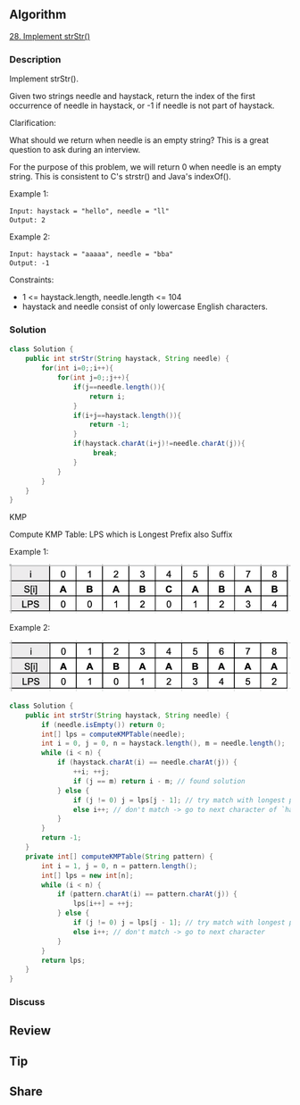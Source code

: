 ## Algorithm

[28. Implement strStr()](https://leetcode.com/problems/implement-strstr/)

### Description

Implement strStr().

Given two strings needle and haystack, return the index of the first occurrence of needle in haystack, or -1 if needle is not part of haystack.

Clarification:

What should we return when needle is an empty string? This is a great question to ask during an interview.

For the purpose of this problem, we will return 0 when needle is an empty string. This is consistent to C's strstr() and Java's indexOf().


Example 1:

```
Input: haystack = "hello", needle = "ll"
Output: 2
```


Example 2:

```
Input: haystack = "aaaaa", needle = "bba"
Output: -1
```

Constraints:

- 1 <= haystack.length, needle.length <= 104
- haystack and needle consist of only lowercase English characters.

### Solution

```java
class Solution {
    public int strStr(String haystack, String needle) {
        for(int i=0;;i++){
            for(int j=0;;j++){
                if(j==needle.length()){
                    return i;
                }
                if(i+j==haystack.length()){
                    return -1;
                }
                if(haystack.charAt(i+j)!=needle.charAt(j)){
                     break;
                }
            }
        }
    }
}
```

KMP

Compute KMP Table: LPS which is Longest Prefix also Suffix

Example 1:

![](assets/20220817-4e88161b.png)

Example 2:

![](assets/20220817-ae833db8.png)

```Java
class Solution {
    public int strStr(String haystack, String needle) {
        if (needle.isEmpty()) return 0;
        int[] lps = computeKMPTable(needle);
        int i = 0, j = 0, n = haystack.length(), m = needle.length();
        while (i < n) {
            if (haystack.charAt(i) == needle.charAt(j)) {
                ++i; ++j;
                if (j == m) return i - m; // found solution
            } else {
                if (j != 0) j = lps[j - 1]; // try match with longest prefix suffix
                else i++; // don't match -> go to next character of `haystack` string
            }
        }
        return -1;
    }
    private int[] computeKMPTable(String pattern) {
        int i = 1, j = 0, n = pattern.length();
        int[] lps = new int[n];
        while (i < n) {
            if (pattern.charAt(i) == pattern.charAt(j)) {
                lps[i++] = ++j;
            } else {
                if (j != 0) j = lps[j - 1]; // try match with longest prefix suffix
                else i++; // don't match -> go to next character
            }
        }
        return lps;
    }
}
```

### Discuss

## Review


## Tip


## Share
